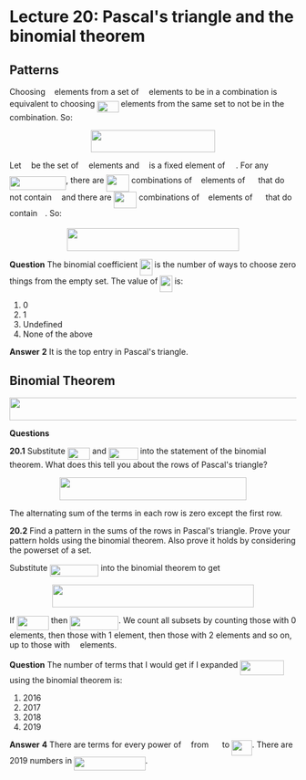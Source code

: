 # Lecture 20: Pascal's triangle and the binomial theorem

## Patterns

Choosing <img src="/lectures/tex/89f2e0d2d24bcf44db73aab8fc03252c.svg?invert_in_darkmode&sanitize=true" align=middle width=7.87295519999999pt height=14.15524440000002pt/> elements from a set of <img src="/lectures/tex/55a049b8f161ae7cfeb0197d75aff967.svg?invert_in_darkmode&sanitize=true" align=middle width=9.86687624999999pt height=14.15524440000002pt/> elements to be in a combination is
equivalent to choosing <img src="/lectures/tex/bdc4fe24ac8ca702834e1744502f09d9.svg?invert_in_darkmode&sanitize=true" align=middle width=37.83102344999999pt height=19.1781018pt/> elements from the same set to not be in the
combination. So:

<p align="center"><img src="/lectures/tex/0d3d28e87cd91ed432017a15106a23b7.svg?invert_in_darkmode&sanitize=true" align=middle width=218.45116754999998pt height=39.452455349999994pt/></p>

Let <img src="/lectures/tex/332cc365a4987aacce0ead01b8bdcc0b.svg?invert_in_darkmode&sanitize=true" align=middle width=9.39498779999999pt height=14.15524440000002pt/> be the set of <img src="/lectures/tex/55a049b8f161ae7cfeb0197d75aff967.svg?invert_in_darkmode&sanitize=true" align=middle width=9.86687624999999pt height=14.15524440000002pt/> elements and <img src="/lectures/tex/332cc365a4987aacce0ead01b8bdcc0b.svg?invert_in_darkmode&sanitize=true" align=middle width=9.39498779999999pt height=14.15524440000002pt/> is a fixed element of <img src="/lectures/tex/cbfb1b2a33b28eab8a3e59464768e810.svg?invert_in_darkmode&sanitize=true" align=middle width=14.908688849999992pt height=22.465723500000017pt/>. For any <img src="/lectures/tex/12f5d867d4197d7f82644a5d84238a54.svg?invert_in_darkmode&sanitize=true" align=middle width=99.01801304999998pt height=24.65753399999998pt/>, there are <img src="/lectures/tex/eb631c86075f4ec9f0a342fb6bb50567.svg?invert_in_darkmode&sanitize=true" align=middle width=40.021136099999985pt height=29.419440600000005pt/> combinations of <img src="/lectures/tex/89f2e0d2d24bcf44db73aab8fc03252c.svg?invert_in_darkmode&sanitize=true" align=middle width=7.87295519999999pt height=14.15524440000002pt/> elements of
<img src="/lectures/tex/cbfb1b2a33b28eab8a3e59464768e810.svg?invert_in_darkmode&sanitize=true" align=middle width=14.908688849999992pt height=22.465723500000017pt/> that do not contain <img src="/lectures/tex/332cc365a4987aacce0ead01b8bdcc0b.svg?invert_in_darkmode&sanitize=true" align=middle width=9.39498779999999pt height=14.15524440000002pt/> and there are <img src="/lectures/tex/f2fe1727b676632825e0be2202b17c62.svg?invert_in_darkmode&sanitize=true" align=middle width=40.021136099999985pt height=29.419440600000005pt/> combinations of <img src="/lectures/tex/89f2e0d2d24bcf44db73aab8fc03252c.svg?invert_in_darkmode&sanitize=true" align=middle width=7.87295519999999pt height=14.15524440000002pt/>
elements of <img src="/lectures/tex/cbfb1b2a33b28eab8a3e59464768e810.svg?invert_in_darkmode&sanitize=true" align=middle width=14.908688849999992pt height=22.465723500000017pt/> that do contain <img src="/lectures/tex/332cc365a4987aacce0ead01b8bdcc0b.svg?invert_in_darkmode&sanitize=true" align=middle width=9.39498779999999pt height=14.15524440000002pt/>. So:

<p align="center"><img src="/lectures/tex/83dfe42c2448bb2e07a340228851c42f.svg?invert_in_darkmode&sanitize=true" align=middle width=301.26691815pt height=39.452455349999994pt/></p>

**Question** The binomial coefficient <img src="/lectures/tex/55345afebb1bfd523bc03fa4f60ed4b1.svg?invert_in_darkmode&sanitize=true" align=middle width=21.621118199999987pt height=29.419440600000005pt/> is the number of ways to
choose zero things from the empty set. The value of <img src="/lectures/tex/55345afebb1bfd523bc03fa4f60ed4b1.svg?invert_in_darkmode&sanitize=true" align=middle width=21.621118199999987pt height=29.419440600000005pt/> is:

1. 0
2. 1
3. Undefined
4. None of the above

**Answer** **2** It is the top entry in Pascal's triangle.

## Binomial Theorem

<p align="center"><img src="/lectures/tex/85b86511c68bf8844dd1b1fc8878bf23.svg?invert_in_darkmode&sanitize=true" align=middle width=605.5790763pt height=39.452455349999994pt/></p>

**Questions**

**20.1** Substitute <img src="/lectures/tex/f41f51aeb9528548f1409a3a0ec61640.svg?invert_in_darkmode&sanitize=true" align=middle width=39.53182859999999pt height=21.18721440000001pt/> and <img src="/lectures/tex/1bff0e95fdc5dc5190c88c0a706c22ac.svg?invert_in_darkmode&sanitize=true" align=middle width=51.571479299999986pt height=21.18721440000001pt/> into the statement of the binomial theorem.
What does this tell you about the rows of Pascal's triangle?

<p align="center"><img src="/lectures/tex/596f81897bdb3bff69864934259a1ddc.svg?invert_in_darkmode&sanitize=true" align=middle width=328.78040415pt height=39.452455349999994pt/></p>

The alternating sum of the terms in each row is zero except the first row.

**20.2** Find a pattern in the sums of the rows in Pascal's triangle. Prove your
pattern holds using the binomial theorem. Also prove it holds by considering the
powerset of a set.

Substitute <img src="/lectures/tex/c0b1d0f5f29d8b5366ed5e02cd7e21ac.svg?invert_in_darkmode&sanitize=true" align=middle width=85.62375689999999pt height=21.18721440000001pt/> into the binomial theorem to get

<p align="center"><img src="/lectures/tex/e4c364ca347182f51adb8122b43ccbfd.svg?invert_in_darkmode&sanitize=true" align=middle width=354.2578347pt height=39.452455349999994pt/></p>

If <img src="/lectures/tex/b983eb66dd4d9c6d4ed67a6a0e10f6a8.svg?invert_in_darkmode&sanitize=true" align=middle width=55.82562149999999pt height=24.65753399999998pt/> then <img src="/lectures/tex/26e3c37d8fad22cf96e666136d358211.svg?invert_in_darkmode&sanitize=true" align=middle width=85.55175749999998pt height=24.65753399999998pt/>. We count all subsets by counting those with
0 elements, then those with 1 element, then those with 2 elements and so on, up
to those with <img src="/lectures/tex/55a049b8f161ae7cfeb0197d75aff967.svg?invert_in_darkmode&sanitize=true" align=middle width=9.86687624999999pt height=14.15524440000002pt/> elements.

**Question** The number of terms that I would get if I expanded <img src="/lectures/tex/bbb3ccb1acd21aea9cb1cf8272b7ebe1.svg?invert_in_darkmode&sanitize=true" align=middle width=77.1310056pt height=26.76175259999998pt/>
using the binomial theorem is:

1. 2016
2. 2017
3. 2018
4. 2019

**Answer** **4** There are terms for every power of <img src="/lectures/tex/332cc365a4987aacce0ead01b8bdcc0b.svg?invert_in_darkmode&sanitize=true" align=middle width=9.39498779999999pt height=14.15524440000002pt/> from <img src="/lectures/tex/3c58ce81e368ae900ae3b6ec3ac03351.svg?invert_in_darkmode&sanitize=true" align=middle width=15.94753544999999pt height=26.76175259999998pt/> to
<img src="/lectures/tex/bf063ec04552dfced0fc285f3ed1e8f2.svg?invert_in_darkmode&sanitize=true" align=middle width=35.60517509999999pt height=26.76175259999998pt/>. There are 2019 numbers in <img src="/lectures/tex/982ac470071289a94d1dd3ad5fa95e80.svg?invert_in_darkmode&sanitize=true" align=middle width=125.11406654999999pt height=24.65753399999998pt/>.
